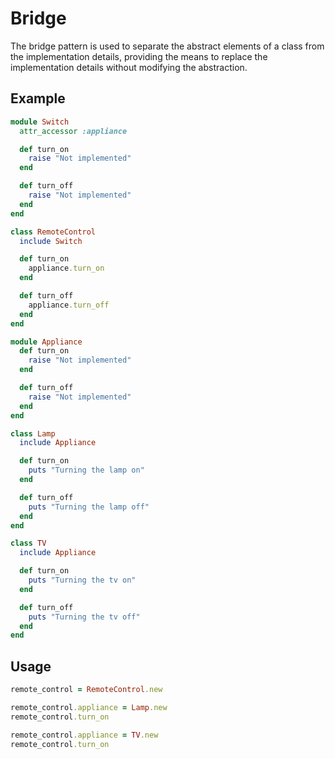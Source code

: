 # Bridge

The bridge pattern is used to separate the abstract elements of a class from the implementation details, providing the means to replace the implementation details without modifying the abstraction.

## Example

```ruby
module Switch
  attr_accessor :appliance

  def turn_on
    raise "Not implemented"
  end

  def turn_off
    raise "Not implemented"
  end
end

class RemoteControl
  include Switch

  def turn_on
    appliance.turn_on
  end

  def turn_off
    appliance.turn_off
  end
end

module Appliance
  def turn_on
    raise "Not implemented"
  end

  def turn_off
    raise "Not implemented"
  end
end

class Lamp
  include Appliance

  def turn_on
    puts "Turning the lamp on"
  end

  def turn_off
    puts "Turning the lamp off"
  end
end

class TV
  include Appliance

  def turn_on
    puts "Turning the tv on"
  end

  def turn_off
    puts "Turning the tv off"
  end
end
```

## Usage

```ruby
remote_control = RemoteControl.new

remote_control.appliance = Lamp.new
remote_control.turn_on

remote_control.appliance = TV.new
remote_control.turn_on
```
